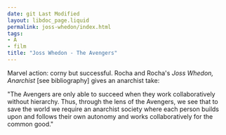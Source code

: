 ```yaml
---
date: git Last Modified
layout: libdoc_page.liquid
permalink: joss-whedon/index.html
tags:
- A
- film
title: "Joss Whedon - The Avengers"
---
```


Marvel action: corny but successful. Rocha and Rocha's _Joss Whedon, Anarchist_ [see bibliography] gives an anarchist take:
      
"The Avengers are only able to succeed when they work collaboratively without hierarchy. Thus, through the lens of the Avengers, we see that to save the world we require an anarchist society where each person builds upon and follows their own autonomy and works collaboratively for the common good."